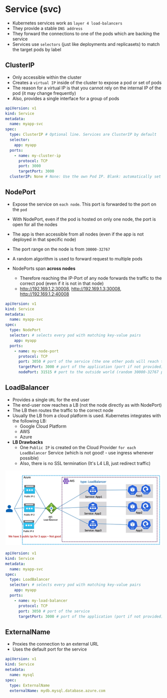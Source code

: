 # Service (svc)

- Kubernetes services work as `layer 4 load-balancers`
- They provide a stable `DNS address`
- They forward the connections to one of the pods which are backing the service
- Services use `selectors` (just like deployments and replicasets) to match the target pods by label

## ClusterIP

- Only accessible within the cluster
- Creates a `virtual IP` inside of the cluster to expose a pod or set of pods
- The reason for a virtual IP is that you cannot rely on the internal IP of the pod (it may change frequently)
- Also, provides a single interface for a group of pods

```yaml
apiVersion: v1
kind: Service
metadata:
  name: myapp-svc
spec:
  type: ClusterIP # Optional line. Services are ClusterIP by default
  selector:
    app: myapp
  ports:
    - name: my-cluster-ip
      protocol: TCP
      port: 3000
      targetPort: 3000
  clusterIP: None # None: Use the own Pod IP. Blank: automatically set a random IP
```

## NodePort

- Expose the service on `each node`. This port is forwarded to the port on the `pod`
- With NodePort, even if the pod is hosted on only one node, the port is open for all the nodes
- The app is then accessible from all nodes (even if the app is not deployed in that specific node)
- The port range on the node is from `30000-32767`

- A random algorithm is used to forward request to multiple pods
- NodePorts span **across nodes**
  - Therefore reaching the IP-Port of any node forwards the traffic to the correct pod (even if it is not in that node)
  - <http://192.169.1.2:30008>, <http://192.169.1.3:30008>, <http://192.169.1.2:40008>

```yaml
apiVersion: v1
kind: Service
metadata:
  name: myapp-svc
spec:
  type: NodePort
  selector: # selects every pod with matching key-value pairs
    app: myapp
  ports:
    - name: my-node-port
      protocol: TCP
      port: 3050 # port of the service (the one other pods will reach to)
      targetPort: 3000 # port of the application (port if not provided)
      nodePort: 31515 # port to the outside world (random 30000-32767 port if not provided)
```

## LoadBalancer

- Provides a single `URL` for the end user
- The end-user now reaches a LB (not the node directly as with NodePort)
- The LB then routes the traffic to the correct node
- Usually the LB from a cloud platform is used. Kubernetes integrates with the following LB:
  - Google Cloud Platform
  - AWS
  - Azure
- **LB Drawbacks**
  - One `Public IP` is created on the Cloud Provider `for each LoadBalancer` Service (which is not good! - use ingress whenever possible)
  - Also, there is no SSL termination (It's L4 LB, just redirect traffic)

![Load Balancer Problem](../../../concepts/.images/loadbalancer-problem.png)

```yaml
apiVersion: v1
kind: Service
metadata:
  name: myapp-svc
spec:
  type: LoadBalancer
  selector: # selects every pod with matching key-value pairs
    app: myapp
  ports:
    - name: my-load-balancer
      protocol: TCP
      port: 3050 # port of the service
      targetPort: 3000 # port of the application (port if not provided)
```

## ExternalName

- Proxies the connection to an external URL
- Uses the default port for the service

```yaml
apiVersion: v1
kind: Service
metadata:
  name: mysql
spec:
  type: ExternalName
  externalName: mydb.mysql.database.azure.com
```
